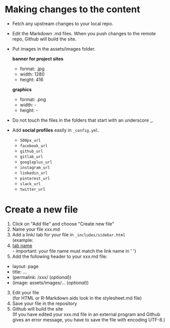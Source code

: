 # Making changes to the content

* Fetch any upstream changes to your local repo. 

* Edit the Markdown .md files. When you push changes to the remote repo, Github will build the site.

* Put images in the assets/images folder.

  **banner for project sites**
  - format: .jpg
  - width: 1280
  - height: 416
   
  **graphics**
  - format: .png
  - width: -
  - height: - 
    
* Do not touch the files in the folders that start with an underscore _. 

* Add **social profiles** easily in `_config.yml`.

  - `500px_url`
  - `facebook_url`
  - `github_url`
  - `gitlab_url`
  - `googleplus_url`
  - `instagram_url`
  - `linkedin_url`
  - `pinterest_url`
  - `slack_url`
  - `twitter_url`

# Create a new file 
 
1.	Click on "Add file" and choose "Create new file"
2. Name your file xxx.md 
3. Add a link/ tab for your file in `_includes/sidebar.html`  
   (example: <li><a href="{{ 'xxx' | absolute_url }}">tab name</a></li> - important: your file name must match the link name in '  ') 
2.	Add the following header to your xxx.md file:
   - layout: page  
   - title: ...  
   - (permalink: /xxx/ (*optional*))  
   - (image: assets/images/... (*optional*))
3.	Edit your file  
   (for HTML or R-Markdown aids look in the stylesheet.md file) 
4.	Save your file in the repository 
5. Github will build the site  
   (If you have edited your xxx.md file in an external program and Github gives an error message, you have to save the file with encoding UTF-8.)

 
